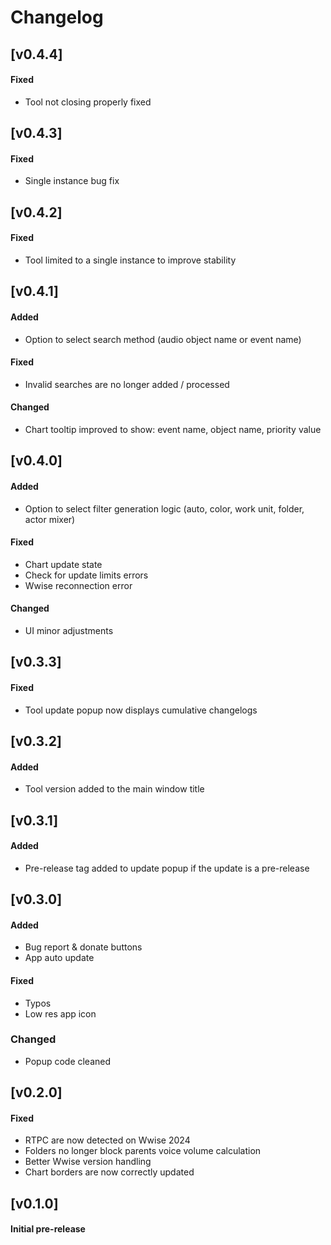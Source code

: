# Changelog

## [v0.4.4]
#### Fixed
- Tool not closing properly fixed

## [v0.4.3]
#### Fixed
- Single instance bug fix
  
## [v0.4.2]
#### Fixed
- Tool limited to a single instance to improve stability

## [v0.4.1]
#### Added
- Option to select search method (audio object name or event name)

#### Fixed
- Invalid searches are no longer added / processed

#### Changed
- Chart tooltip improved to show: event name, object name, priority value

## [v0.4.0]
#### Added
- Option to select filter generation logic (auto, color, work unit, folder, actor mixer)

#### Fixed
- Chart update state
- Check for update limits errors
- Wwise reconnection error

#### Changed
- UI minor adjustments

## [v0.3.3]
#### Fixed
- Tool update popup now displays cumulative changelogs

## [v0.3.2]
#### Added
- Tool version added to the main window title

## [v0.3.1]
#### Added
- Pre-release tag added to update popup if the update is a pre-release
  
## [v0.3.0]
#### Added
- Bug report & donate buttons
- App auto update

#### Fixed
- Typos
- Low res app icon
  
### Changed
- Popup code cleaned

## [v0.2.0]
#### Fixed
- RTPC are now detected on Wwise 2024
- Folders no longer block parents voice volume calculation
- Better Wwise version handling
- Chart borders are now correctly updated

## [v0.1.0]
#### Initial pre-release
